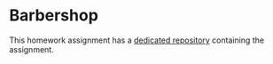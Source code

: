 # Barbershop

This homework assignment has a [dedicated repository](https://github.com/course-go/barbershop) containing the assignment.
